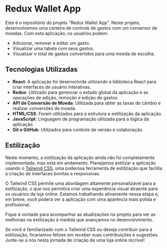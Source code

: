 # Redux Wallet App

Este é o repositório do projeto "Redux Wallet App". Neste projeto, desenvolvemos uma carteira de controle de gastos com um conversor de moedas. Com esta aplicação, os usuários podem:

- Adicionar, remover e editar um gasto.
- Visualizar uma tabela com seus gastos.
- Visualizar o total de gastos convertidos para uma moeda de escolha.

## Tecnologias Utilizadas

- **React**: A aplicação foi desenvolvida utilizando a biblioteca React para criar interfaces de usuário interativas.
- **Redux**: Utilizado para gerenciar o estado global da aplicação e as operações de adição, remoção e edição de gastos.
- **API de Conversão de Moeda**: Utilizada para obter as taxas de câmbio e realizar conversões de moeda.
- **HTML/CSS**: Foram utilizados para a estrutura e estilização da aplicação.
- **JavaScript**: Linguagem de programação utilizada para a lógica da aplicação.
- **Git e GitHub**: Utilizados para controle de versão e colaboração.

## Estilização

Neste momento, a estilização da aplicação ainda não foi completamente implementada, mas está em andamento. Planejamos estilizar a aplicação usando o [Tailwind CSS](https://tailwindcss.com/), uma poderosa ferramenta de estilização que facilita a criação de interfaces bonitas e responsivas.

O Tailwind CSS permite uma abordagem altamente personalizável para a estilização, o que nos permitirá criar uma experiência visual atraente para os usuários da loja online. Estamos trabalhando ativamente nessa etapa e, em breve, você poderá ver a aplicação com uma aparência mais polida e profissional.

Fique à vontade para acompanhar as atualizações no projeto para ver as melhorias na estilização à medida que avançamos no desenvolvimento.

Se você é familiarizado com o Tailwind CSS ou deseja contribuir para a estilização, ficaríamos felizes em receber suas contribuições e sugestões. Junte-se a nós nesta jornada de criação de uma loja online incrível!
